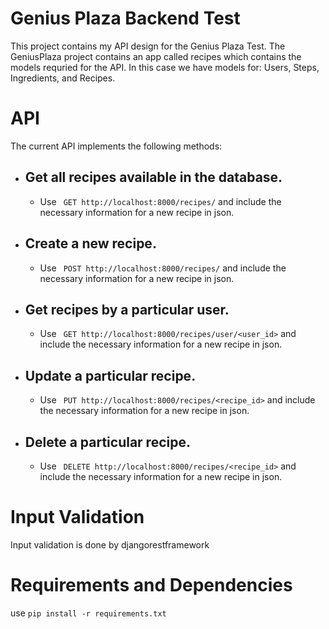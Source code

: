 # Genius Plaza Backend Test 

This project contains my API design for the Genius Plaza Test. The GeniusPlaza project contains an app called recipes which contains the models requried for the API. In this case we have models for: Users, Steps, Ingredients, and Recipes. 

# API

The current API implements the following methods: 

- ## Get all recipes available in the database. 
    * Use ` GET http://localhost:8000/recipes/` and include the necessary information for a new recipe in json. 

- ## Create a new recipe. 
    * Use ` POST http://localhost:8000/recipes/` and include the necessary information for a new recipe in json. 

- ## Get recipes by a particular user. 
    * Use ` GET http://localhost:8000/recipes/user/<user_id>` and include the necessary information for a new recipe in json. 

- ## Update a particular recipe. 
    * Use ` PUT http://localhost:8000/recipes/<recipe_id>` and include the necessary information for a new recipe in json. 

- ## Delete a particular recipe. 
    * Use ` DELETE http://localhost:8000/recipes/<recipe_id>` and include the necessary information for a new recipe in json. 

# Input Validation

Input validation is done by djangorestframework

# Requirements and Dependencies

use  `pip install -r requirements.txt`